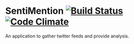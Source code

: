 SentiMention [![Build Status](https://secure.travis-ci.org/vidyamani/sentimention.png?branch=master)](http://travis-ci.org/vidyamani/sentimention) [![Code Climate](https://codeclimate.com/badge.png)](https://codeclimate.com/github/vidyamani/sentimention)
============

An application to gather twitter feeds and provide analysis.